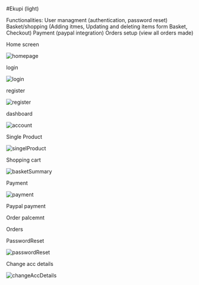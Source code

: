 #Ekupi (light) 


Functionalities:
  User managment (authentication, password reset)
  Basket/shopping (Adding itmes, Updating and deleting items form Basket, Checkout)
  Payment (paypal integration)
  Orders setup (view all orders made)

Home screen

![homepage](https://user-images.githubusercontent.com/77300331/157465790-24e070af-b914-4e53-8730-964788a90aaf.png)


login

![login](https://user-images.githubusercontent.com/77300331/157465833-6c2a6165-5473-4164-8c09-e2d9e29fab2b.png)

register

![register](https://user-images.githubusercontent.com/77300331/155759445-7ed30186-61b3-49c2-b957-c0d04daf18e3.png)


dashboard

![account](https://user-images.githubusercontent.com/77300331/157465908-2b292d1a-5855-40f1-84c5-899bd9de9532.png)



Single Product

![singelProduct](https://user-images.githubusercontent.com/77300331/157465953-80d741d8-0671-4191-8982-cd0f054206f2.png)


Shopping cart

![basketSummary](https://user-images.githubusercontent.com/77300331/155759617-5ec1370b-59c7-4b38-b258-a2c97fff0462.png)


Payment

![payment](https://user-images.githubusercontent.com/77300331/157465984-29e41da9-c23e-4793-a380-3071df62218a.png)

Paypal payment




Order palcemnt




Orders




PasswordReset

![passwordReset](https://user-images.githubusercontent.com/77300331/155759865-34ca00a7-ca7e-4cc9-95a6-45765cde8a8a.png)


Change acc details

![changeAccDetails](https://user-images.githubusercontent.com/77300331/155759895-ef2f1258-3718-4cf7-9800-366a13aa74b8.png)







